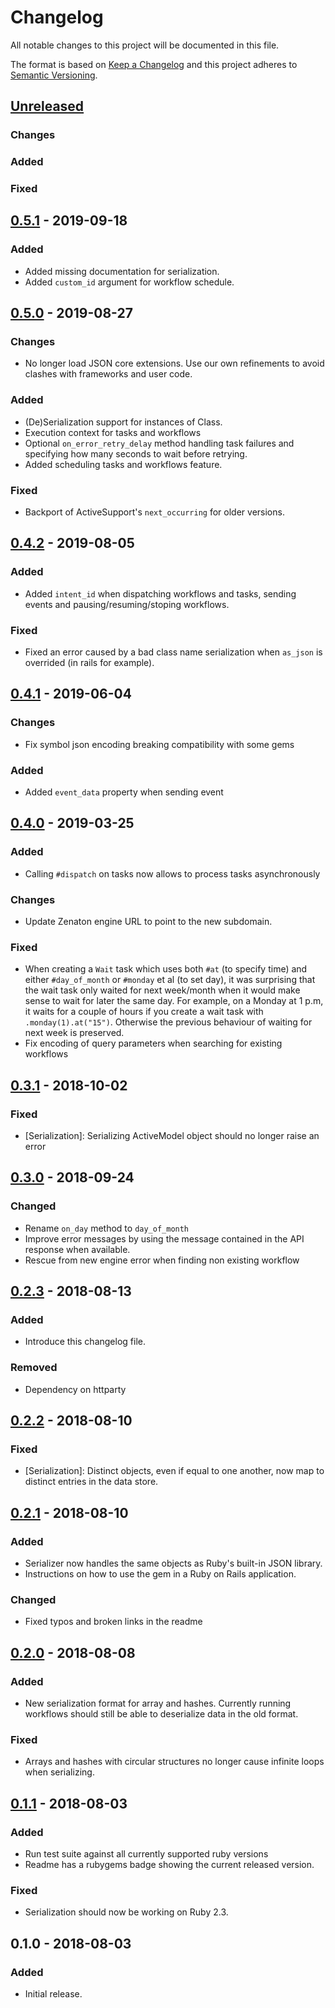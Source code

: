 # Changelog
All notable changes to this project will be documented in this file.

The format is based on [Keep a Changelog](http://keepachangelog.com/en/1.0.0/)
and this project adheres to [Semantic Versioning](http://semver.org/spec/v2.0.0.html).

## [Unreleased]
### Changes

### Added

### Fixed

## [0.5.1] - 2019-09-18
### Added

- Added missing documentation for serialization.
- Added `custom_id` argument for workflow schedule.

## [0.5.0] - 2019-08-27
### Changes
- No longer load JSON core extensions. Use our own refinements to avoid clashes
  with frameworks and user code.

### Added
- (De)Serialization support for instances of Class.
- Execution context for tasks and workflows
- Optional `on_error_retry_delay` method handling task failures and specifying
  how many seconds to wait before retrying.
- Added scheduling tasks and workflows feature.

### Fixed
- Backport of ActiveSupport's `next_occurring` for older versions.

## [0.4.2] - 2019-08-05
### Added

- Added `intent_id` when dispatching workflows and tasks, sending events and
  pausing/resuming/stoping workflows.

### Fixed
- Fixed an error caused by a bad class name serialization when `as_json` is overrided (in rails for example).

## [0.4.1] - 2019-06-04
 ### Changes
- Fix symbol json encoding breaking compatibility with some gems

### Added
- Added `event_data` property when sending event

## [0.4.0] - 2019-03-25
### Added
- Calling `#dispatch` on tasks now allows to process tasks asynchronously

### Changes
- Update Zenaton engine URL to point to the new subdomain.

### Fixed
- When creating a `Wait` task which uses both `#at` (to specify time) and either
  `#day_of_month` or `#monday` et al (to set day), it was surprising that the
  wait task only waited for next week/month when it would make sense to wait for
  later the same day. For example, on a Monday at 1 p.m, it waits for a couple
  of hours if you create a wait task with `.monday(1).at("15")`. Otherwise the
  previous behaviour of waiting for next week is preserved.
- Fix encoding of query parameters when searching for existing workflows

## [0.3.1] - 2018-10-02
### Fixed
- [Serialization]: Serializing ActiveModel object should no longer raise an
  error

## [0.3.0] - 2018-09-24
### Changed
- Rename `on_day` method to `day_of_month`
- Improve error messages by using the message contained in the API response when
available.
- Rescue from new engine error when finding non existing workflow

## [0.2.3] - 2018-08-13
### Added
- Introduce this changelog file.

### Removed
- Dependency on httparty

## [0.2.2] - 2018-08-10
### Fixed
- [Serialization]: Distinct objects, even if equal to one another, now map to
  distinct entries in the data store.

## [0.2.1] - 2018-08-10
### Added
- Serializer now handles the same objects as Ruby's built-in JSON library.
- Instructions on how to use the gem in a Ruby on Rails application.

### Changed
- Fixed typos and broken links in the readme

## [0.2.0] - 2018-08-08
### Added
- New serialization format for array and hashes. Currently running workflows
  should still be able to deserialize data in the old format.

### Fixed
- Arrays and hashes with circular structures no longer cause infinite loops when
  serializing.

## [0.1.1] - 2018-08-03
### Added
- Run test suite against all currently supported ruby versions
- Readme has a rubygems badge showing the current released version.

### Fixed
- Serialization should now be working on Ruby 2.3.

## 0.1.0 - 2018-08-03
### Added
- Initial release.

[Unreleased]: https://github.com/zenaton/zenaton-ruby/compare/v0.5.1...HEAD
[0.5.1]: https://github.com/zenaton/zenaton-ruby/compare/v0.5.0...v0.5.1
[0.5.0]: https://github.com/zenaton/zenaton-ruby/compare/v0.4.2...v0.5.0
[0.4.2]: https://github.com/zenaton/zenaton-ruby/compare/v0.4.1...v0.4.2
[0.4.1]: https://github.com/zenaton/zenaton-ruby/compare/v0.4.0...v0.4.1
[0.4.0]: https://github.com/zenaton/zenaton-ruby/compare/v0.3.1...v0.4.0
[0.3.1]: https://github.com/zenaton/zenaton-ruby/compare/v0.3.0...v0.3.1
[0.3.0]: https://github.com/zenaton/zenaton-ruby/compare/v0.2.3...v0.3.0
[0.2.3]: https://github.com/zenaton/zenaton-ruby/compare/v0.2.2...v0.2.3
[0.2.2]: https://github.com/zenaton/zenaton-ruby/compare/v0.2.1...v0.2.2
[0.2.1]: https://github.com/zenaton/zenaton-ruby/compare/v0.2.0...v0.2.1
[0.2.0]: https://github.com/zenaton/zenaton-ruby/compare/v0.1.1...v0.2.0
[0.1.1]: https://github.com/zenaton/zenaton-ruby/compare/v0.1.0...v0.1.1
